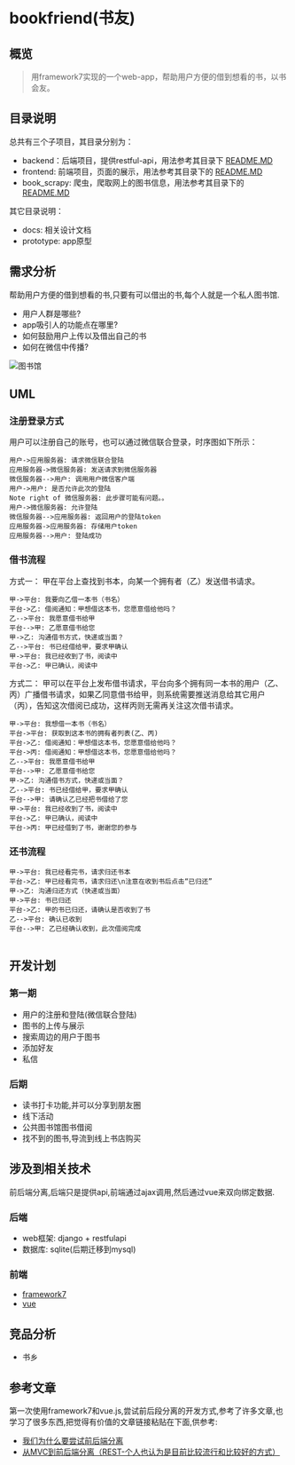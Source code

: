 # bookfriend(书友)

## 概览

> 用framework7实现的一个web-app，帮助用户方便的借到想看的书，以书会友。


## 目录说明
总共有三个子项目，其目录分别为：
* backend：后端项目，提供restful-api，用法参考其目录下 [README.MD]()
* frontend: 前端项目，页面的展示，用法参考其目录下的 [README.MD]()
* book_scrapy: 爬虫，爬取网上的图书信息，用法参考其目录下的 [README.MD]()

其它目录说明：
* docs: 相关设计文档
* prototype: app原型

## 需求分析

帮助用户方便的借到想看的书,只要有可以借出的书,每个人就是一个私人图书馆.

* 用户人群是哪些?
* app吸引人的功能点在哪里?
* 如何鼓励用户上传以及借出自己的书
* 如何在微信中传播?

![图书馆](https://raw.githubusercontent.com/sniperyen/bookfriend/master/docs/%E5%9B%BE%E4%B9%A6%E9%A6%86.jpg)

## UML

### 注册登录方式

用户可以注册自己的账号，也可以通过微信联合登录，时序图如下所示：

```seq
用户->应用服务器: 请求微信联合登陆
应用服务器->微信服务器: 发送请求到微信服务器
微信服务器-->用户: 调用用户微信客户端
用户->用户: 是否允许此次的登陆
Note right of 微信服务器: 此步骤可能有问题。。
用户->微信服务器: 允许登陆
微信服务器-->应用服务器: 返回用户的登陆token
应用服务器->应用服务器: 存储用户token
应用服务器-->用户: 登陆成功
```

### 借书流程

方式一：
甲在平台上查找到书本，向某一个拥有者（乙）发送借书请求。
```seq
甲->平台: 我要向乙借一本书（书名）
平台->乙: 借阅通知：甲想借这本书，您愿意借给他吗？ 
乙-->平台: 我愿意借书给甲
平台-->甲: 乙愿意借书给您
甲->乙: 沟通借书方式，快递或当面？
乙-->平台: 书已经借给甲，要求甲确认
甲->平台: 我已经收到了书，阅读中
平台->乙: 甲已确认，阅读中
```

方式二：
甲可以在平台上发布借书请求，平台向多个拥有同一本书的用户（乙、丙）广播借书请求，如果乙同意借书给甲，则系统需要推送消息给其它用户（丙），告知这次借阅已成功，这样丙则无需再关注这次借书请求。
```seq
甲->平台: 我想借一本书（书名）
平台->平台: 获取到这本书的拥有者列表(乙、丙)
平台->乙: 借阅通知：甲想借这本书，您愿意借给他吗？ 
平台->丙: 借阅通知：甲想借这本书，您愿意借给他吗？ 
乙-->平台: 我愿意借书给甲
平台-->甲: 乙愿意借书给您
甲->乙: 沟通借书方式，快递或当面？
乙-->平台: 书已经借给甲，要求甲确认
平台-->甲: 请确认乙已经把书借给了您
甲->平台: 我已经收到了书，阅读中
平台->乙: 甲已确认，阅读中
平台->丙: 甲已经借到了书，谢谢您的参与
```

### 还书流程
```seq
甲->平台: 我已经看完书，请求归还书本
平台->乙: 甲已经看完书，请求归还\n注意在收到书后点击“已归还”
甲->乙: 沟通归还方式（快递或当面）
甲->平台: 书已归还
平台->乙: 甲的书已归还，请确认是否收到了书
乙-->平台: 确认已收到
平台-->甲: 乙已经确认收到，此次借阅完成


```

## 开发计划
### 第一期

* 用户的注册和登陆(微信联合登陆)
* 图书的上传与展示
* 搜索周边的用户于图书
* 添加好友
* 私信

### 后期

* 读书打卡功能,并可以分享到朋友圈
* 线下活动
* 公共图书馆图书借阅
* 找不到的图书,导流到线上书店购买



## 涉及到相关技术

前后端分离,后端只是提供api,前端通过ajax调用,然后通过vue来双向绑定数据.

### 后端
* web框架: django + restfulapi
* 数据库: sqlite(后期迁移到mysql)

### 前端
* [framework7](http://framework7.cn/)
* [vue](http://cn.vuejs.org/)

## 竞品分析
* 书乡

## 参考文章
第一次使用framework7和vue.js,尝试前后段分离的开发方式,参考了许多文章,也学习了很多东西,把觉得有价值的文章链接粘贴在下面,供参考:

* [我们为什么要尝试前后端分离](https://segmentfault.com/a/1190000006240370)
* [从MVC到前后端分离（REST-个人也认为是目前比较流行和比较好的方式）](http://blog.csdn.net/shaobingj126/article/details/49420145)
